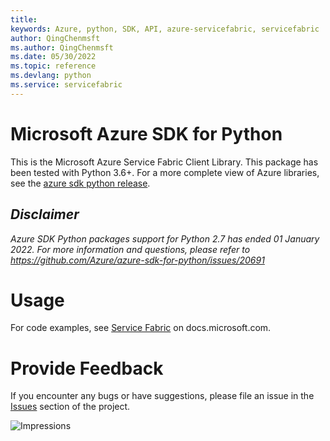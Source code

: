```yaml
---
title: 
keywords: Azure, python, SDK, API, azure-servicefabric, servicefabric
author: QingChenmsft
ms.author: QingChenmsft
ms.date: 05/30/2022
ms.topic: reference
ms.devlang: python
ms.service: servicefabric
---
```

# Microsoft Azure SDK for Python

This is the Microsoft Azure Service Fabric Client Library.
This package has been tested with Python 3.6+.
For a more complete view of Azure libraries, see the [azure sdk python release](https://aka.ms/azsdk/python/all).

## _Disclaimer_

_Azure SDK Python packages support for Python 2.7 has ended 01 January 2022. For more information and questions, please refer to https://github.com/Azure/azure-sdk-for-python/issues/20691_

# Usage




For code examples, see [Service Fabric](/python/api/overview/azure/servicefabric) on docs.microsoft.com.


# Provide Feedback

If you encounter any bugs or have suggestions, please file an issue in the
[Issues](https://github.com/Azure/azure-sdk-for-python/issues)
section of the project. 


![Impressions](https://azure-sdk-impressions.azurewebsites.net/api/impressions/azure-sdk-for-python%2Fazure-servicefabric%2FREADME.png)

